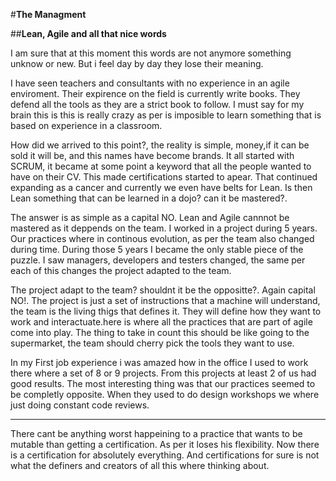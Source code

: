 #**The Managment**

##**Lean, Agile  and all that nice words**

I am sure that at this moment this words are not anymore something unknow or new. But i feel day by day they lose their meaning.

I have seen teachers and consultants with no experience in an agile enviroment. Their expirence on the field is currently write books. They defend all the tools as they are a strict book to follow. I must say for my brain this is this is really crazy as per is imposible to learn something that is based on experience in a classroom.

How did we arrived to this point?, the reality is simple, money,if it can be sold it will be, and this names have become brands. It all started with SCRUM, it became at some point a keyword that all the people wanted to have on their CV. This made certifications started to apear. That continued expanding as a cancer and currently we even have belts for Lean. Is then Lean something that can be learned in a dojo? can it be mastered?.

The answer is as simple as a capital NO. Lean and Agile cannnot be mastered as it deppends on the team. I worked in a project during 5 years. Our practices where in continous evolution, as per the team also changed during time. During those 5 years I became the only stable piece of the puzzle. I saw managers, developers and testers changed, the same per each of this changes the project adapted to the team.

The project adapt to the team? shouldnt it be the oppositte?. Again capital NO!. The project is just a set of instructions that a machine will understand, the team is the living thigs that defines it. They will define how they want to work and interactuate.here is where all the practices that are part of agile come into play. The thing to take in count this should be like going to the supermarket, the team should cherry pick the tools they want to use.

In my First job experience i was amazed how in the office I used to work there where a set of 8 or 9 projects. From this projects at least 2 of us had good results. The most interesting thing was that our practices seemed to be completly opposite. When they used to do design workshops we where just doing constant code reviews.

-----

There cant be anything worst happeining to a practice that wants to be mutable than getting a certification. As per it loses his flexibility.
Now there is a certification for absolutely everything. And certifications for sure is not what the definers and creators of all this where thinking about.

